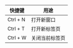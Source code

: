 | 快捷键 | 用途 |
| ------------- | ---- |
| Ctrl + N | 打开新窗口 |
| Ctrl + T | 打开新标签页 |
| Ctrl + W | 关闭当前标签页 |
